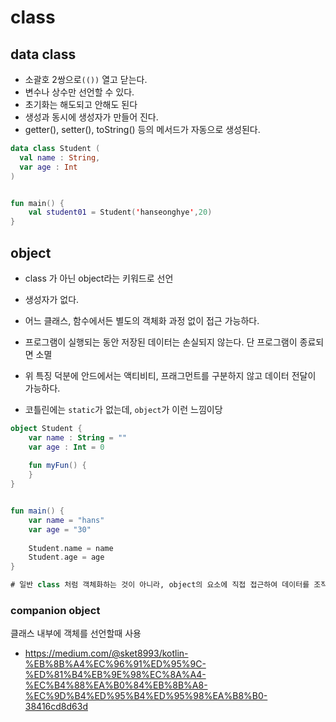 # class

## data class

- 소괄호 2쌍으로`(())` 열고 닫는다.
- 변수나 상수만 선언할 수 있다.
- 초기화는 해도되고 안해도 된다
- 생성과 동시에 생성자가 만들어 진다.
- getter(), setter(), toString() 등의 메서드가 자동으로 생성된다.


```kotlin
data class Student (
  val name : String,
  var age : Int
)


fun main() {
    val student01 = Student('hanseonghye',20)
}
```





## object

- class 가 아닌 object라는 키워드로 선언

- 생성자가 없다.
- 어느 클래스, 함수에서든 별도의 객체화 과정 없이 접근 가능하다.
- 프로그램이 실행되는 동안 저장된 데이터는 손실되지 않는다. 단 프로그램이 종료되면 소멸
- 위 특징 덕분에 안드에서는 액티비티, 프래그먼트를 구분하지 않고 데이터 전달이 가능하다.
- 코틀린에는 `static`가 없는데, `object`가 이런 느낌이당



```kotlin
object Student {
    var name : String = ""
    var age : Int = 0
    
    fun myFun() {
    }
}


fun main() {
    var name = "hans"
    var age = "30"
    
    Student.name = name
    Student.age = age
}

# 일반 class 처럼 객체화하는 것이 아니라, object의 요소에 직접 접근하여 데이터를 조작하고 데이터 및 함 수 호출을 한다.
```



### companion object

클래스 내부에 객체를 선언할때 사용



- https://medium.com/@sket8993/kotlin-%EB%8B%A4%EC%96%91%ED%95%9C-%ED%81%B4%EB%9E%98%EC%8A%A4-%EC%B4%88%EA%B0%84%EB%8B%A8-%EC%9D%B4%ED%95%B4%ED%95%98%EA%B8%B0-38416cd8d63d

